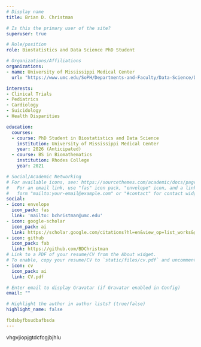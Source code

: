 ```yaml
---
# Display name
title: Brian D. Christman

# Is this the primary user of the site?
superuser: true

# Role/position
role: Biostatistics and Data Science PhD Student 

# Organizations/Affiliations
organizations:
- name: University of Mississippi Medical Center
  url: "https://www.umc.edu/SoPH/Departments-and-Faculty/Data-Science/Department-of-Data-Science-Home.html"

interests:
- Clinical Trials
- Pediatrics
- Cardiology
- Suicidology
- Health Disparities

education:
  courses:
  - course: PhD Student in Biostatistics and Data Science
    institution: University of Mississippi Medical Center
    year: 2026 (Anticipated)
  - course: BS in Biomathematics
    institution: Rhodes College
    year: 2021

# Social/Academic Networking
# For available icons, see: https://sourcethemes.com/academic/docs/page-builder/#icons
#   For an email link, use "fas" icon pack, "envelope" icon, and a link in the
#   form "mailto:your-email@example.com" or "#contact" for contact widget.
social:
- icon: envelope
  icon_pack: fas
  link: 'mailto: bchristman@umc.edu'
- icon: google-scholar
  icon_pack: ai
  link: https://scholar.google.com/citations?hl=en&view_op=list_works&gmla=AJsN-F6ZIdaHlDDxD3cI2D_hVPFQXqYqd72xx1FpF6a1HqV0JQqXXj95CROhGPnrotxrPswqw81hho5g6-XPX--SW7QaA4D6UMxcsdOR1LoHWP8fzknzJpQ&user=o5gRTLYAAAAJ
- icon: github
  icon_pack: fab
  link: https://github.com/BDChristman
# Link to a PDF of your resume/CV from the About widget.
# To enable, copy your resume/CV to `static/files/cv.pdf` and uncomment the lines below.
- icon: cv
  icon_pack: ai
  link: CV.pdf

# Enter email to display Gravatar (if Gravatar enabled in Config)
email: ""

# Highlight the author in author lists? (true/false)
highlight_name: false

fbdsbyfbsudbafbsda
---
```

vhgvjiopjgtdcfcgjbjhlu
